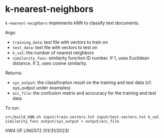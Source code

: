 # k-nearest-neighbors
```k-nearest-neighbors``` implements kNN to classify text documents. 

Args: 
* ```training_data```: text file with vectors to train on
* ```test_data```: text file with vectors to test on 
* ```k_val```: the number of nearest neighbors
* ```similarity_func```: similarity function ID number. If 1, uses Euclidean distance. If 2, uses cosine similarity. 

Returns: 
* ```sys_output```: the classification result on the training and test data (cf. sys_output under examples)
* ```acc_file```: the confusion matrix and acccuracy for the training and test data

To run: 
```
src/build_kNN.sh input/train.vectors.txt input/test.vectors.txt k_val similarity_func output/sys_output > output/acc_file
```

HW4 OF LING572 (01/31/2023)
